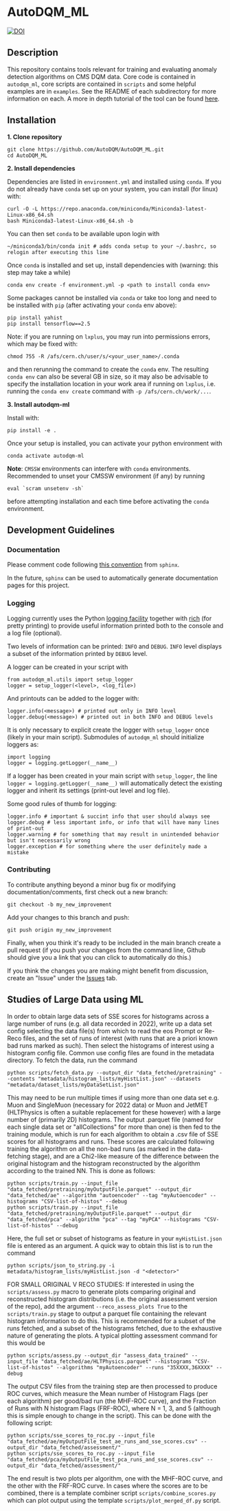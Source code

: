 # AutoDQM_ML
[![DOI](https://zenodo.org/badge/356313006.svg)](https://zenodo.org/badge/latestdoi/356313006)

## Description
This repository contains tools relevant for training and evaluating anomaly detection algorithms on CMS DQM data.
Core code is contained in `autodqm_ml`, core scripts are contained in `scripts` and some helpful examples are in `examples`.
See the README of each subdirectory for more information on each. A more in depth tutorial of the tool can be found [here](https://autodqm.github.io/autodqm_ml.github.io/). 

## Installation
**1. Clone repository**
```
git clone https://github.com/AutoDQM/AutoDQM_ML.git 
cd AutoDQM_ML
```
**2. Install dependencies**

Dependencies are listed in ```environment.yml``` and installed using `conda`. If you do not already have `conda` set up on your system, you can install (for linux) with:
```
curl -O -L https://repo.anaconda.com/miniconda/Miniconda3-latest-Linux-x86_64.sh
bash Miniconda3-latest-Linux-x86_64.sh -b
```
You can then set `conda` to be available upon login with
```
~/miniconda3/bin/conda init # adds conda setup to your ~/.bashrc, so relogin after executing this line
```

Once `conda` is installed and set up, install dependencies with (warning: this step may take a while)
```
conda env create -f environment.yml -p <path to install conda env>
```

Some packages cannot be installed via `conda` or take too long and need to be installed with `pip` (after activating your `conda` env above):
```
pip install yahist
pip install tensorflow==2.5
```

Note: if you are running on `lxplus`, you may run into permissions errors, which may be fixed with:
```
chmod 755 -R /afs/cern.ch/user/s/<your_user_name>/.conda
```
and then rerunning the command to create the `conda` env. The resulting `conda env` can also be several GB in size, so it may also be advisable to specify the installation location in your work area if running on `lxplus`, i.e. running the `conda env create` command with `-p /afs/cern.ch/work/...`.

**3. Install autodqm-ml**

Install with:
```
pip install -e .
```

Once your setup is installed, you can activate your python environment with
```
conda activate autodqm-ml
```

**Note**: `CMSSW` environments can interfere with `conda` environments. Recommended to unset your CMSSW environment (if any) by running
```
eval `scram unsetenv -sh`
```
before attempting installation and each time before activating the `conda` environment.

## Development Guidelines

### Documentation
Please comment code following [this convention](https://sphinx-rtd-tutorial.readthedocs.io/en/latest/docstrings.html) from `sphinx`.

In the future, `sphinx` can be used to automatically generate documentation pages for this project.

### Logging
Logging currently uses the Python [logging facility](https://docs.python.org/3/library/logging.html) together with [rich](https://github.com/willmcgugan/rich) (for pretty printing) to provide useful information printed both to the console and a log file (optional).

Two levels of information can be printed: `INFO` and `DEBUG`. `INFO` level displays a subset of the information printed by `DEBUG` level.

A logger can be created in your script with
```
from autodqm_ml.utils import setup_logger
logger = setup_logger(<level>, <log_file>)
```
And printouts can be added to the logger with:
```
logger.info(<message>) # printed out only in INFO level
logger.debug(<message>) # printed out in both INFO and DEBUG levels
```

It is only necessary to explicit create the logger with `setup_logger` once (likely in your main script). Submodules of `autodqm_ml` should initialize loggers as:
```
import logging
logger = logging.getLogger(__name__)
```
If a logger has been created in your main script with `setup_logger`, the line `logger = logging.getLogger(__name__)` will automatically detect the existing logger and inherit its settings (print-out level and log file).

Some good rules of thumb for logging:
```
logger.info # important & succint info that user should always see
logger.debug # less important info, or info that will have many lines of print-out
logger.warning # for something that may result in unintended behavior but isn't necessarily wrong
logger.exception # for something where the user definitely made a mistake
```

### Contributing
To contribute anything beyond a minor bug fix or modifying documentation/comments, first check out a new branch:
```
git checkout -b my_new_improvement
```
Add your changes to this branch and push:
```
git push origin my_new_improvement
```
Finally, when you think it's ready to be included in the main branch create a pull request (if you push your changes from the command line, Github should give you a link that you can click to automatically do this.) 

If you think the changes you are making might benefit from discussion, create an "Issue" under the [Issues](https://github.com/AutoDQM/AutoDQM_ML/issues) tab.

## Studies of Large Data using ML

In order to obtain large data sets of SSE scores for histograms across a large number of runs (e.g. all data recorded in 2022), write up a data set config selecting the data file(s) from which to read the eos Prompt or Re-Reco files, and the set of runs of interest (with runs that are a priori known bad runs marked as such). Then select the histograms of interest using a histogram config file. Common use config files are found in the metadata directory. To fetch the data, run the command
```
python scripts/fetch_data.py --output_dir "data_fetched/pretraining" --contents "metadata/histogram_lists/myHistList.json" --datasets "metadata/dataset_lists/myDataSetList.json"
```
This may need to be run multiple times if using more than one data set e.g. Muon and SingleMuon (necessary for 2022 data) or Muon and JetMET (HLTPhysics is often a suitable replacement for these however) with a large number of (primarily 2D) histograms. The output .parquet file (named for each single data set or "allCollections" for more than one) is then fed to the training module, which is run for each algorithm to obtain a .csv file of SSE scores for all histograms and runs. These scores are calculated following training the algorithm on all the non-bad runs (as marked in the data-fetching stage), and are a Chi2-like measure of the difference between the original histogram and the histogram reconstructed by the algorithm according to the trained NN. This is done as follows:
```
python scripts/train.py --input_file "data_fetched/pretraining/myOutputFile.parquet" --output_dir "data_fetched/ae" --algorithm "autoencoder" --tag "myAutoencoder" --histograms "CSV-list-of-histos" --debug
python scripts/train.py --input_file "data_fetched/pretraining/myOutputFile.parquet" --output_dir "data_fetched/pca" --algorithm "pca" --tag "myPCA" --histograms "CSV-list-of-histos" --debug
```
Here, the full set or subset of histograms as feature in your `myHistList.json` file is entered as an argument. A quick way to obtain this list is to run the command
```
python scripts/json_to_string.py -i metadata/histogram_lists/myHistList.json -d "<detector>"
```
FOR SMALL ORIGINAL V RECO STUDIES: If interested in using the `scripts/assess.py` macro to generate plots comparing original and reconstructed histogram distributions (i.e. the original assessment version of the repo), add the argument `--reco_assess_plots True` to the `scripts/train.py` stage to output a parquet file containing the relevant histogram information to do this. This is recommended for a subset of the runs fetched, and a subset of the histograms fetched, due to the exhaustive nature of generating the plots. A typical plotting assessment command for this would be
```
python scripts/assess.py --output_dir "assess_data_trained" --input_file "data_fetched/ae/HLTPhysics.parquet" --histograms "CSV-list-of-histos" --algorithms "myAutoencoder" --runs "35XXXX,36XXXX" --debug
```
The output CSV files from the training step are then processed to produce ROC curves, which measure the Mean number of Histogram Flags (per each algorithm) per good/bad run (the MHF-ROC curve), and the Fraction of Runs with N histogram Flags (FRF-ROC), where N = 1, 3, and 5 (although this is simple enough to change in the script). This can be done with the following script:
```
python scripts/sse_scores_to_roc.py --input_file "data_fetched/ae/myOutputFile_test_ae_runs_and_sse_scores.csv" --output_dir "data_fetched/assessment/"
python scripts/sse_scores_to_roc.py --input_file "data_fetched/pca/myOutputFile_test_pca_runs_and_sse_scores.csv" --output_dir "data_fetched/assessment/"
```
The end result is two plots per algorithm, one with the MHF-ROC curve, and the other with the FRF-ROC curve. In cases where the scores are to be combined, there is a template combiner script `scripts/combine_scores.py` which can plot output using the template `scripts/plot_merged_df.py` script.
